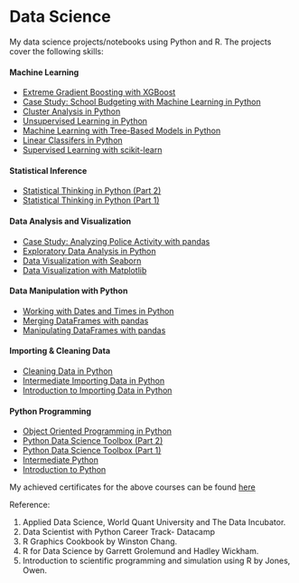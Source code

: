 # Data Science
My data science projects/notebooks using Python and R. The projects cover the following skills:
#### Machine Learning
* [Extreme Gradient Boosting with XGBoost](https://learn.datacamp.com/courses/extreme-gradient-boosting-with-xgboost)
* [Case Study: School Budgeting with Machine Learning in Python](https://learn.datacamp.com/courses/case-study-school-budgeting-with-machine-learning-in-python)
* [Cluster Analysis in Python
](https://learn.datacamp.com/courses/cluster-analysis-in-python)
* [Unsupervised Learning in Python](https://learn.datacamp.com/courses/unsupervised-learning-in-python)
* [Machine Learning with Tree-Based Models in Python
](https://learn.datacamp.com/courses/machine-learning-with-tree-based-models-in-python)
* [Linear Classifers in Python](https://learn.datacamp.com/courses/linear-classifiers-in-python)
* [Supervised Learning with scikit-learn](https://learn.datacamp.com/courses/supervised-learning-with-scikit-learn)
#### Statistical Inference
* [Statistical Thinking in Python (Part 2)](https://learn.datacamp.com/courses/statistical-thinking-in-python-part-2)
* [Statistical Thinking in Python (Part 1)](https://learn.datacamp.com/courses/statistical-thinking-in-python-part-1)
#### Data Analysis and Visualization 
* [Case Study: Analyzing Police Activity with pandas](https://learn.datacamp.com/courses/analyzing-police-activity-with-pandas)
* [Exploratory Data Analysis in Python](https://learn.datacamp.com/courses/exploratory-data-analysis-in-python)
* [Data Visualization with Seaborn](https://learn.datacamp.com/courses/intermediate-data-visualization-with-seaborn)
* [Data Visualization with Matplotlib](https://learn.datacamp.com/courses/introduction-to-data-visualization-with-matplotlib)

#### Data Manipulation with Python
* [Working with Dates and Times in Python](https://learn.datacamp.com/courses/working-with-dates-and-times-in-python)
* [Merging DataFrames with pandas](https://learn.datacamp.com/courses/merging-dataframes-with-pandas)
* [Manipulating DataFrames with pandas](https://learn.datacamp.com/courses/data-manipulation-with-pandas)
#### Importing & Cleaning Data
* [Cleaning Data in Python](https://learn.datacamp.com/courses/cleaning-data-in-python)
* [Intermediate Importing Data in Python](https://learn.datacamp.com/courses/intermediate-importing-data-in-python)
* [Introduction to Importing Data in Python](https://learn.datacamp.com/courses/introduction-to-importing-data-in-python)
#### Python Programming
* [Object Oriented Programming in Python](https://learn.datacamp.com/courses/object-oriented-programming-in-python)
* [Python Data Science Toolbox (Part 2)](https://learn.datacamp.com/courses/python-data-science-toolbox-part-2)
* [Python Data Science Toolbox (Part 1)](https://learn.datacamp.com/courses/python-data-science-toolbox-part-1)
* [Intermediate Python](https://learn.datacamp.com/courses/intermediate-python)
* [Introduction to Python](https://learn.datacamp.com/courses/intro-to-python-for-data-science)

My achieved certificates for the above courses can be found [here](https://github.com/juberrahman/Publications-Certifications-and-Test-Scores/tree/master/Certifications)

Reference:
1. Applied Data Science, World Quant University and The Data Incubator.
2. Data Scientist with Python Career Track- Datacamp
3. R Graphics Cookbook by Winston Chang.
4. R for Data Science by Garrett Grolemund and Hadley Wickham.
5. Introduction to scientific programming and simulation using R by Jones, Owen.
 
